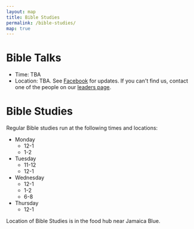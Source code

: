 ```yaml
---
layout: map
title: Bible Studies
permalink: /bible-studies/
map: true
---
```


# Bible Talks
- Time: TBA
- Location: TBA. See [Facebook](https://www.facebook.com/groups/cbmcampbelltown/) for updates. If you can't find us, contact one of the people on our [leaders page](/leaders/).

# Bible Studies
Regular Bible studies run at the following times and locations:

- Monday
    - 12-1
    - 1-2
- Tuesday
    - 11-12
    - 12-1
- Wednesday
    - 12-1
    - 1-2
    - 6-8
- Thursday
    - 12-1

Location of Bible Studies is in the food hub near Jamaica Blue.
